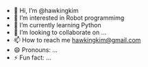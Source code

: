 - 👋 Hi, I’m @hawkingkim
- 👀 I’m interested in Robot programmimg
- 🌱 I’m currently learning Python
- 💞️ I’m looking to collaborate on ...
- 📫 How to reach me hawkingkim@gmail.com
- 😄 Pronouns: ...
- ⚡ Fun fact: ...

<!---
hawkingkim/hawkingkim is a ✨ special ✨ repository because its `README.md` (this file) appears on your GitHub profile.
You can click the Preview link to take a look at your changes.
--->
